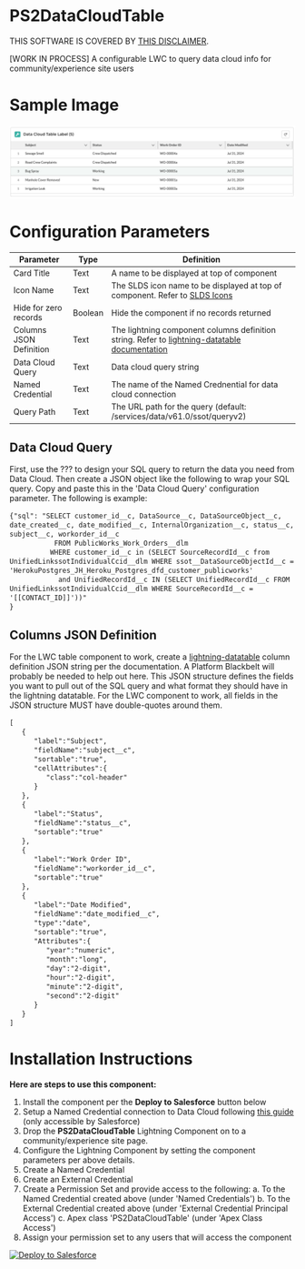 # PS2DataCloudTable
THIS SOFTWARE IS COVERED BY [THIS DISCLAIMER](https://raw.githubusercontent.com/thedges/Disclaimer/master/disclaimer.txt).

[WORK IN PROCESS] A configurable LWC to query data cloud info for community/experience site users

# Sample Image
![alt text](https://github.com/thedges/PS2DataCloudTable/blob/main/PS2DataCloudTable.jpg "Sample Photo")

# Configuration Parameters

| Parameter  | Type | Definition |
| ------------- | ------------- |------------- |
| Card Title | Text | A name to be displayed at top of component |
| Icon Name | Text | The SLDS icon name to be displayed at top of component. Refer to [SLDS Icons](https://www.lightningdesignsystem.com/icons/) |
| Hide for zero records | Boolean | Hide the component if no records returned |
| Columns JSON Definition | Text | The lightning component columns definition string. Refer to [lightning-datatable documentation](https://developer.salesforce.com/docs/component-library/bundle/lightning-datatable/documentation) |
| Data Cloud Query | Text | Data cloud query string |
| Named Credential | Text | The name of the Named Crednential for data cloud connection |
| Query Path | Text | The URL path for the query (default: /services/data/v61.0/ssot/queryv2) |

## Data Cloud Query
First, use the ??? to design your SQL query to return the data you need from Data Cloud. Then create a JSON object like the following to wrap your SQL query. Copy and paste this in the 'Data Cloud Query' configuration parameter. The following is example:
```
{"sql": "SELECT customer_id__c, DataSource__c, DataSourceObject__c, date_created__c, date_modified__c, InternalOrganization__c, status__c, subject__c, workorder_id__c 
           FROM PublicWorks_Work_Orders__dlm
          WHERE customer_id__c in (SELECT SourceRecordId__c from UnifiedLinkssotIndividualCcid__dlm WHERE ssot__DataSourceObjectId__c = 'HerokuPostgres_JH_Heroku_Postgres_dfd_customer_publicworks'
            and UnifiedRecordId__c IN (SELECT UnifiedRecordId__c FROM UnifiedLinkssotIndividualCcid__dlm WHERE SourceRecordId__c = '[[CONTACT_ID]]'))"
}
```

## Columns JSON Definition
For the LWC table component to work, create a [lightning-datatable](https://developer.salesforce.com/docs/component-library/bundle/lightning-datatable/documentation) column definition JSON string per the documentation. A Platform Blackbelt will probably be needed to help out here. This JSON structure defines the fields you want to pull out of the SQL query and what format they should have in the lightning datatable. For the LWC component to work, all fields in the JSON structure MUST have double-quotes around them. 
```
[
   {
      "label":"Subject",
      "fieldName":"subject__c",
      "sortable":"true",
      "cellAttributes":{
         "class":"col-header"
      }
   },
   {
      "label":"Status",
      "fieldName":"status__c",
      "sortable":"true"
   },
   {
      "label":"Work Order ID",
      "fieldName":"workorder_id__c",
      "sortable":"true"
   },
   {
      "label":"Date Modified",
      "fieldName":"date_modified__c",
      "type":"date",
      "sortable":"true",
      "Attributes":{
         "year":"numeric",
         "month":"long",
         "day":"2-digit",
         "hour":"2-digit",
         "minute":"2-digit",
         "second":"2-digit"
      }
   }
]
```

# Installation Instructions

<b>Here are steps to use this component:</b>
  1. Install the component per the **Deploy to Salesforce** button below
  2. Setup a Named Credential connection to Data Cloud following [this guide](https://salesforce.quip.com/tIRvA1yJ8l84) (only accessible by Salesforce)
  3. Drop the **PS2DataCloudTable** Lightning Component on to a community/experience site page.
  4. Configure the Lightning Component by setting the component parameters per above details.
  5. Create a Named Credential
  6. Create an External Credential
  7. Create a Permission Set and provide access to the following:
     a. To the Named Credential created above (under 'Named Credentials')
     b. To the External Credential created above (under 'External Credential Principal Access')
     c. Apex class 'PS2DataCloudTable' (under 'Apex Class Access')
  8. Assign your permission set to any users that will access the component
     
<a href="https://githubsfdeploy.herokuapp.com?owner=thedges&repo=PS2DataCloudTable&ref=main">
  <img alt="Deploy to Salesforce"
       src="https://raw.githubusercontent.com/afawcett/githubsfdeploy/master/deploy.png">
</a>


